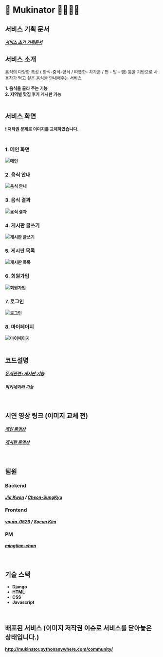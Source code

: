 # 🧞 Mukinator 🍖🍕🍜🍣

## 서비스 기획 문서
##### [서비스 초기 기획문서](https://crawling-measure-1a2.notion.site/e6501100deb64a27be5190d1df8c77ec)

## 서비스 소개
음식의 다양한 특성 ( 한식-중식-양식 / 따뜻한- 차가운 / 면 - 밥 - 빵) 등을 기반으로 사용자가 먹고 싶은 음식을 안내해주는 서비스

<strong>1. 음식을 골라 주는 기능
<br/>
<strong>2. 지역별 맛집 후기 게시판 기능
<br/><br/>

## 서비스 화면
❗ 저작권 문제로 이미지를 교체하였습니다.
<br/>
<br/>
### 1. 메인 화면
![메인](https://github.com/silver0108/Mukinator/assets/78434676/2b78e0dd-80ce-4057-a0dc-19d74e63a6f1)
### 2. 음식 안내
![음식 안내](https://github.com/silver0108/Mukinator/assets/78434676/c233c61b-3704-46bd-a619-636513d2f747)
### 3. 음식 결과
![음식 결과](https://github.com/silver0108/Mukinator/assets/78434676/41d8a960-79b9-4121-a8d7-1fa4e7db4071)
### 4. 게시판 글쓰기
![게시판 글쓰기](https://github.com/silver0108/Mukinator/assets/78434676/df00acce-2022-48d6-aaff-01b6a9f5f6a9)
### 5. 게시판 목록
![게시판 목록](https://github.com/silver0108/Mukinator/assets/78434676/c781ceec-b45c-43c0-9e4c-cc46e8066f05)
### 6. 회원가입
![회원가입](https://github.com/silver0108/Mukinator/assets/78434676/5faa78d0-b37c-49a0-a1d0-25493e90b35c)
### 7. 로그인
![로그인](https://github.com/silver0108/Mukinator/assets/78434676/3c2d68ce-ac0e-40a7-bb31-5118bd1fcef2)
### 8. 마이페이지
![마이페이지](https://github.com/silver0108/Mukinator/assets/78434676/cf7419e1-6229-47ba-882f-9b17b92de730)
<br/>
<br/>

## 코드설명
##### [유저관련+게시판 기능](https://star-peanuts.tistory.com/43)
##### [먹키네이터 기능](https://star-peanuts.tistory.com/44)
<br/>


## 시연 영상 링크 (이미지 교체 전)
##### [메인 동영상](https://play-tv.kakao.com/embed/player/cliplink/430201024?service=player_share) <br/>
##### [게시판 동영상](https://play-tv.kakao.com/embed/player/cliplink/430201048?service=player_share)
<br/>

## 팀원
### Backend
##### [Jia Kwon](https://github.com/jia5232) / [Cheon-SungKyu](https://github.com/mumat0103)

### Frontend
##### [youra-0526](https://github.com/youra-0526) / [Soeun Kim](https://github.com/silver0108)

### PM
##### [mingtian-chan](https://github.com/mingtian-chan)
<br/>

## 기술 스택
- Django
- HTML
- CSS
- Javascript
<br/>

## 배포된 서비스 (이미지 저작권 이슈로 서비스를 닫아놓은 상태입니다.)
http://mukinator.pythonanywhere.com/community/
<br/>
